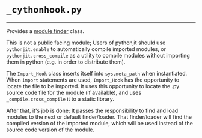# `_cythonhook.py`
----
Provides a [module finder](https://www.python.org/dev/peps/pep-0302/) class.

This is not a public facing module; Users of pythonjit should use `pythonjit.enable` to automatically compile imported modules, or `pythonjit.cross_compile` as a utility to compile modules without importing them in python (e.g. in order to distribute them).

The `Import_Hook` class inserts itself into `sys.meta_path` when instantiated. When `import` statements are used, `Import_Hook` has the opportunity to locate the file to be imported. It uses this opportunity to locate the .py source code file for the module (if available), and uses `_compile.cross_compile` it to a static library.

After that, it's job is done; It passes the responsibility to find and load modules to the next or default finder/loader. That finder/loader will find the compiled version of the imported module, which will be used instead of the source code version of the module.
